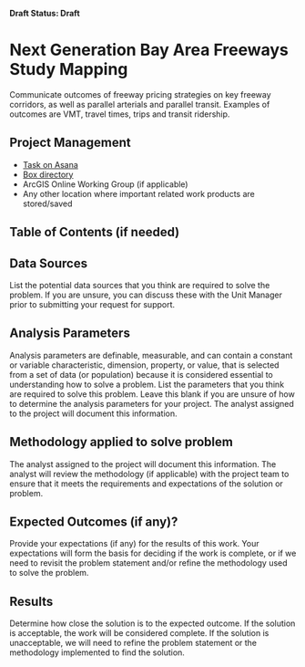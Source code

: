 **Draft Status: Draft**

# Next Generation Bay Area Freeways Study Mapping

Communicate outcomes of freeway pricing strategies on key freeway corridors, as well as parallel arterials and parallel transit. Examples of outcomes are VMT, travel times, trips and transit ridership.

## Project Management 

- [Task on Asana](https://app.asana.com/0/0/1203203841439812/f) 
- [Box directory](https://mtcdrive.box.com/s/yacusju3vqosabak6t7d71p4vll6q2yi) 
- ArcGIS Online Working Group (if applicable) 
- Any other location where important related work products are stored/saved 

## Table of Contents (if needed) 

## Data Sources

List the potential data sources that you think are required to solve the problem. If you are unsure, you can discuss these with the Unit Manager prior to submitting your request for support.

## Analysis Parameters

Analysis parameters are definable, measurable, and can contain a constant or variable characteristic, dimension, property, or value, that is selected from a set of data (or population) because it is considered essential to understanding how to solve a problem. List the parameters that you think are required to solve this problem. Leave this blank if you are unsure of how to determine the analysis parameters for your project. The analyst assigned to the project will document this information.

## Methodology applied to solve problem

The analyst assigned to the project will document this information. The analyst will review the methodology (if applicable) with the project team to ensure that it meets the requirements and expectations of the solution or problem.

## Expected Outcomes (if any)?

Provide your expectations (if any) for the results of this work. Your expectations will form the basis for deciding if the work is complete, or if we need to revisit the problem statement and/or refine the methodology used to solve the problem.

## Results

Determine how close the solution is to the expected outcome. If the solution is acceptable, the work will be considered complete. If the solution is unacceptable, we will need to refine the problem statement or the methodology implemented to find the solution.
